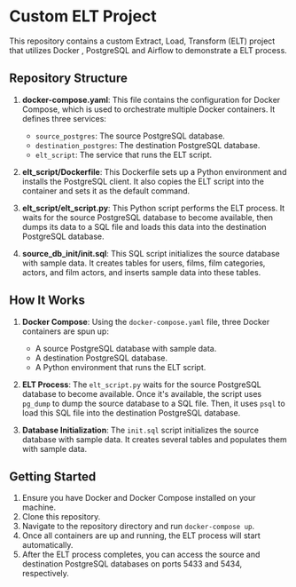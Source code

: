 # Custom ELT Project

This repository contains a custom Extract, Load, Transform (ELT) project that utilizes Docker , PostgreSQL and Airflow to demonstrate a  ELT process.

## Repository Structure

1. **docker-compose.yaml**: This file contains the configuration for Docker Compose, which is used to orchestrate multiple Docker containers. It defines three services:
   - `source_postgres`: The source PostgreSQL database.
   - `destination_postgres`: The destination PostgreSQL database.
   - `elt_script`: The service that runs the ELT script.

2. **elt_script/Dockerfile**: This Dockerfile sets up a Python environment and installs the PostgreSQL client. It also copies the ELT script into the container and sets it as the default command.

3. **elt_script/elt_script.py**: This Python script performs the ELT process. It waits for the source PostgreSQL database to become available, then dumps its data to a SQL file and loads this data into the destination PostgreSQL database.

4. **source_db_init/init.sql**: This SQL script initializes the source database with sample data. It creates tables for users, films, film categories, actors, and film actors, and inserts sample data into these tables.

## How It Works

1. **Docker Compose**: Using the `docker-compose.yaml` file, three Docker containers are spun up:
   - A source PostgreSQL database with sample data.
   - A destination PostgreSQL database.
   - A Python environment that runs the ELT script.

2. **ELT Process**: The `elt_script.py` waits for the source PostgreSQL database to become available. Once it's available, the script uses `pg_dump` to dump the source database to a SQL file. Then, it uses `psql` to load this SQL file into the destination PostgreSQL database.

3. **Database Initialization**: The `init.sql` script initializes the source database with sample data. It creates several tables and populates them with sample data.

## Getting Started

1. Ensure you have Docker and Docker Compose installed on your machine.
2. Clone this repository.
3. Navigate to the repository directory and run `docker-compose up`.
4. Once all containers are up and running, the ELT process will start automatically.
5. After the ELT process completes, you can access the source and destination PostgreSQL databases on ports 5433 and 5434, respectively.